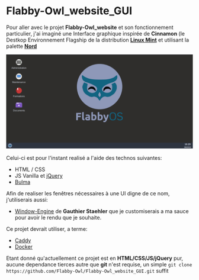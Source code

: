 # Flabby-Owl_website_GUI

Pour aller avec le projet **Flabby-Owl_website** et son fonctionnement particulier, j'ai imaginé une Interface graphique inspirée de **Cinnamon** (le Destkop Environnement Flagship de la distribution **[Linux Mint](https://www.linuxmint.com/ "Linux Mint is an operating system for desktop and laptop computers.")** et utilisant la palette **[Nord](https://www.nordtheme.com/ "An arctic, north-bluish color palette")**  

![Screenshot de Flabby-Owl_website_GUI](/demo/demo.png "Voici a quoi cela ressemble")

Celui-ci est pour l'instant realisé a l'aide des technos suivantes:
- HTML / CSS
- JS Vanilla et [jQuery](https://jquery.com/ "jQuery is a fast, small, and feature-rich JavaScript library.")
- [Bulma](https://bulma.io/ "Bulma: the modern CSS framework that just works.")

Afin de realiser les fenêtres nécessaires à une UI digne de ce nom, j'utiliserais aussi:
- [Window-Engine](https://github.com/GStaehler/Window-Engine "Lightweight Draggable Popup Window In Vanilla JavaScript – Window Engine") de **Gauthier Staehler** que je customiserais a ma sauce pour avoir le rendu que je souhaite.

Ce projet devrait utiliser, a terme:

- [Caddy](https://caddyserver.com/ "Caddy 2 is a powerful, enterprise-ready, open source web server with automatic HTTPS written in Go")
- [Docker](https://www.docker.com/ "Accelerate how you build, share, and run modern applications.")

Etant donné qu'actuellement ce projet est en **HTML/CSS/JS/jQuery** pur, aucune dependance tierces autre que **git** n'est requise, un simple `git clone https://github.com/Flabby-Owl/Flabby-Owl_website_GUI.git` suffit
